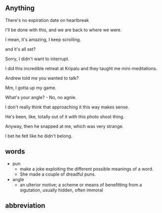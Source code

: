 ## Anything
There's no expiration date on heartbreak

I'll be done with this, and we are back to where we were.

I mean, it's amazing, I keep scrolling.

and it's all set?

Sorry, I didn't want to interrupt.

I did this incredible retreat at Kripalu and they taught me mini-meditations.

Andrew told me you wanted to talk?

Mm, I gotta up my game.

What's your angle? - No, no agnle.

I don't really think that approaching it this way makes sense.

He's been, like, totally out of it with this photo shoot thing.

Anyway, then he snapped at me, which was very strange.

I bet he felt like he didn't belong.



## words
- pun
  - make a joke exploiting the different possible meanings of a word.
  - She made a couple of dreadful puns.
- angle
  - an ulterior motive; a scheme or means of benefitting from a sigutation, usually hidden, often immoral

## abbreviation

